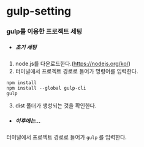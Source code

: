 # gulp-setting
### gulp를 이용한 프로젝트 세팅

* ##### 초기 세팅
1. node.js를 다운로드한다.(https://nodejs.org/ko/)   
2. 터미널에서 프로젝트 경로로 들어가 명령어를 입력한다.
<pre><code>npm install
npm install --global gulp-cli
gulp</code></pre>
3. dist 폴더가 생성되는 것을 확인한다.

* ##### 이후에는... 
터미널에서 프로젝트 경로로 들어가 <code>gulp</code> 를 입력한다.
